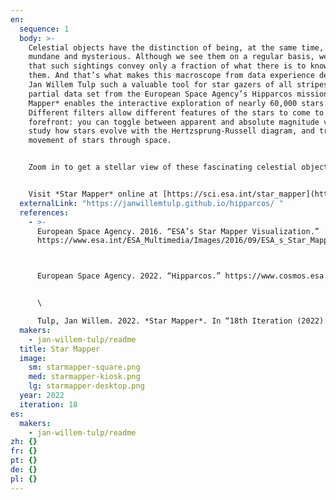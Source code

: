 ```yaml
---
en:
  sequence: 1
  body: >-
    Celestial objects have the distinction of being, at the same time, both
    mundane and mysterious. Although we see them on a regular basis, we realize
    that such sightings convey only a fraction of what there is to know about
    them. And that’s what makes this macroscope from data experience designer
    Jan Willem Tulp such a valuable tool for star gazers of all stripes. Using a
    partial data set from the European Space Agency’s Hipparcos mission, *Star
    Mapper* enables the interactive exploration of nearly 60,000 stars.
    Different filters allow different features of the stars to come to the
    forefront: you can toggle between apparent and absolute magnitude views,
    study how stars evolve with the Hertzsprung-Russell diagram, and track the
    movement of stars through space. 


    Zoom in to get a stellar view of these fascinating celestial objects. Or select the “Motion” tab to see the movement of stars over the next several million years.


    Visit *Star Mapper* online at [https://sci.esa.int/star_mapper](https://sci.esa.int/star_mapper/).
  externalLink: "https://janwillemtulp.github.io/hipparcos/ "
  references:
    - >-
      European Space Agency. 2016. “ESA’s Star Mapper Visualization.”
      https://www.esa.int/ESA_Multimedia/Images/2016/09/ESA_s_Star_Mapper_visualisation. 



      European Space Agency. 2022. “Hipparcos.” https://www.cosmos.esa.int/web/hipparcos.


      \

      Tulp, Jan Willem. 2022. *Star Mapper*. In “18th Iteration (2022): Macroscopes for a New Perspective.” *Places & Spaces: Mapping Science*, edited by Katy Börner, Lisel Record, and Todd Theriault. http://scimaps.org.
  makers:
    - jan-willem-tulp/readme
  title: Star Mapper
  image:
    sm: starmapper-square.png
    med: starmapper-kiosk.png
    lg: starmapper-desktop.png
  year: 2022
  iteration: 18
es:
  makers:
    - jan-willem-tulp/readme
zh: {}
fr: {}
pt: {}
de: {}
pl: {}
---
```

